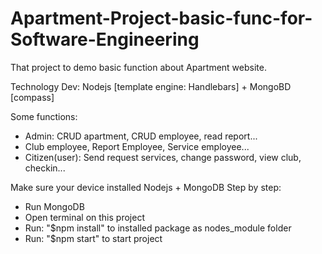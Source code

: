# Apartment-Project-basic-func-for-Software-Engineering

That project to demo basic function about Apartment website.

Technology Dev: Nodejs [template engine: Handlebars] + MongoBD [compass]

Some functions:
+ Admin: CRUD apartment, CRUD employee, read report...
+ Club employee, Report Employee, Service employee...
+ Citizen(user): Send request services, change password, view club, checkin...

Make sure your device installed Nodejs + MongoDB
Step by step:
+ Run MongoDB
+ Open terminal on this project
+ Run: "$npm install" to installed package as nodes_module folder
+ Run: "$npm start" to start project
